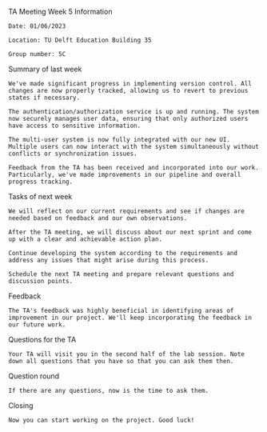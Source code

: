 TA Meeting Week 5
Information

    Date: 01/06/2023

    Location: TU Delft Education Building 35

    Group number: 5C

Summary of last week

    We've made significant progress in implementing version control. All changes are now properly tracked, allowing us to revert to previous states if necessary.

    The authentication/authorization service is up and running. The system now securely manages user data, ensuring that only authorized users have access to sensitive information.

    The multi-user system is now fully integrated with our new UI. Multiple users can now interact with the system simultaneously without conflicts or synchronization issues.

    Feedback from the TA has been received and incorporated into our work. Particularly, we've made improvements in our pipeline and overall progress tracking.

Tasks of next week

    We will reflect on our current requirements and see if changes are needed based on feedback and our own observations.

    After the TA meeting, we will discuss about our next sprint and come up with a clear and achievable action plan.

    Continue developing the system according to the requirements and address any issues that might arise during this process.

    Schedule the next TA meeting and prepare relevant questions and discussion points.

Feedback

    The TA's feedback was highly beneficial in identifying areas of improvement in our project. We'll keep incorporating the feedback in our future work.

Questions for the TA

    Your TA will visit you in the second half of the lab session. Note down all questions that you have so that you can ask them then.

Question round

    If there are any questions, now is the time to ask them.

Closing

    Now you can start working on the project. Good luck!
